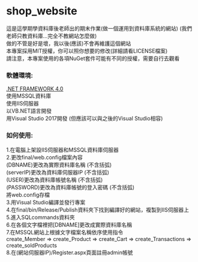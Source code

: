 # shop_website

這是這學期學資料庫後老師出的期末作業(做一個運用到資料庫系統的網站)  (我們老師只教資料庫...完全不教網站怎麼做)  
做的不管是好是壞，我以後(應該)不會再維護這個網站  
本專案採用MIT授權，你可以照你想要的修改(詳細請看LICENSE檔案)  
請注意，本專案使用的各項NuGet套件可能有不同的授權，需要自行去觀看  




### 軟體環境:  
[.NET FRAMEWORK 4.0](https://www.microsoft.com/zh-tw/download/details.aspx?id=17718)  
使用MSSQL資料庫  
使用IIS伺服器  
以VB.NET語言開發  
用Visual Studio 2017開發  (但應該可以與之後的Visual Studio相容)

### 如何使用:
1.在電腦上架設IIS伺服器和MSSQL資料庫伺服器  
2.更改final/web.config檔案內容  
(DBNAME)更改為實際資料庫名稱 (不含括弧)  
(serverIP)更改為資料庫伺服器IP (不含括弧)  
(USER)更改為資料庫帳號名稱 (不含括弧)  
(PASSWORD)更改為資料庫帳號的登入密碼 (不含括弧)  
將web.config存檔  
3.用Visual Studio編譯並發行專案  
4.在final/bin/Release/Publish資料夾下找到編譯好的網站，複製到IIS伺服器上  
5.進入SQLcommands資料夾  
6.在各個文字檔裡把[DBNAME]更改成實際資料庫名稱  
7.在MSSQL網站上根據文字檔案名稱依序使用指令  
create_Member => create_Product => create_Cart => create_Transactions => create_soldProducts  
8.在(網站伺服器IP)/Register.aspx頁面註冊admin帳號


